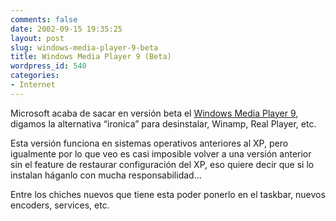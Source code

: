 ```yaml
---
comments: false
date: 2002-09-15 19:35:25
layout: post
slug: windows-media-player-9-beta
title: Windows Media Player 9 (Beta)
wordpress_id: 540
categories:
- Internet
---
```


Microsoft acaba de sacar en versión beta el [Windows Media Player 9](http://www.microsoft.com/windows/windowsmedia/9series/default.asp), digamos la alternativa “ironica” para desinstalar, Winamp, Real Player, etc.





Esta versión funciona en sistemas operativos anteriores al XP, pero igualmente por lo que veo es casi imposible volver a una versión anterior sin el feature de restaurar configuración del XP, eso quiere decir que si lo instalan háganlo con mucha responsabilidad…





Entre los chiches nuevos que tiene esta poder ponerlo en el taskbar, nuevos encoders, services, etc.




 
